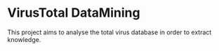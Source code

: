 # VirusTotal DataMining

This project aims to analyse the total virus database in order to extract knowledge.

